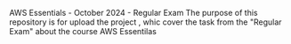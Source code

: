 AWS Essentials - October 2024 - Regular Exam
 The purpose of this repоsitory is for upload the project , whic cover the task from the "Regular Exam" about the course AWS Essentilas   
